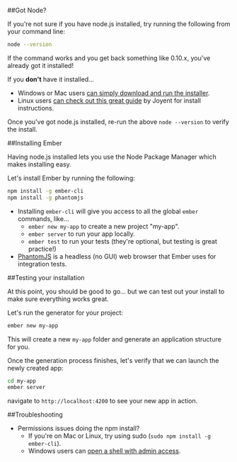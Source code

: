##Got Node?

If you're not sure if you have node.js installed, try running the following from your command line:

```bash
node --version
```

If the command works and you get back something like 0.10.x, you've already got it installed!

If you **don't** have it installed...

* Windows or Mac users [can simply download and run the installer](http://nodejs.org/download/).
* Linux users [can check out this great guide](https://github.com/joyent/node/wiki/Installing-Node.js-via-package-manager) by Joyent for install instructions.

Once you've got node.js installed, re-run the above ```node --version``` to verify the install.


##Installing Ember

Having node.js installed lets you use the Node Package Manager which makes installing easy.

Let's install Ember by running the following:

```bash
npm install -g ember-cli
npm install -g phantomjs
```

* Installing ```ember-cli``` will give you access to all the global ```ember``` commands, like...
  * ```ember new my-app``` to create a new project "my-app".
  * ```ember server``` to run your app locally.
  * ```ember test``` to run your tests (they're optional, but testing is great practice!)
* [PhantomJS](http://phantomjs.org/) is a headless (no GUI) web browser that Ember uses for integration tests.


##Testing your installation

At this point, you should be good to go... but we can test out your install to make sure everything works great.

Let's run the generator for your project:

```bash
ember new my-app
```

This will create a new `my-app` folder and generate an application structure for you.

Once the generation process finishes, let's verify that we can launch the newly created app:

```bash
cd my-app
ember server
```

navigate to `http://localhost:4200` to see your new app in action.

##Troubleshooting

* Permissions issues doing the npm install?
  * If you're on Mac or Linux, try using sudo (```sudo npm install -g ember-cli```).
  * Windows users can [open a shell with admin access](https://technet.microsoft.com/en-us/library/cc947813.aspx).
